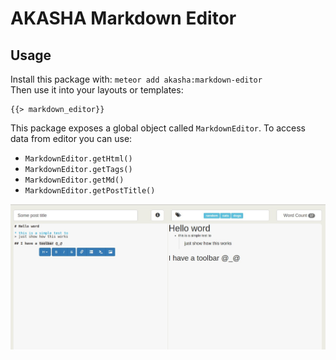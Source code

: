 # AKASHA Markdown Editor
## Usage

Install this package with:
`meteor add akasha:markdown-editor`<br>
Then use it into your layouts or templates:
```
{{> markdown_editor}}
```

This package exposes a global object called `MarkdownEditor`. To access data from editor you can use:
 * `MarkdownEditor.getHtml()`
 * `MarkdownEditor.getTags()`
 * `MarkdownEditor.getMd()`
 * `MarkdownEditor.getPostTitle()`


 ![preview](preview.jpg)